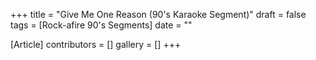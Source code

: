 +++
title = "Give Me One Reason (90's Karaoke Segment)"
draft = false
tags = [Rock-afire 90's Segments]
date = ""

[Article]
contributors = []
gallery = []
+++